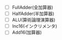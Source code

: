 - [ ] FullAdder(全加算器)
- [ ] HalfAdder(半加算器)
- [ ] ALU(算術論理演算器)
- [ ] Inc16(インクリメンタ)
- [ ] Add16(加算器)
